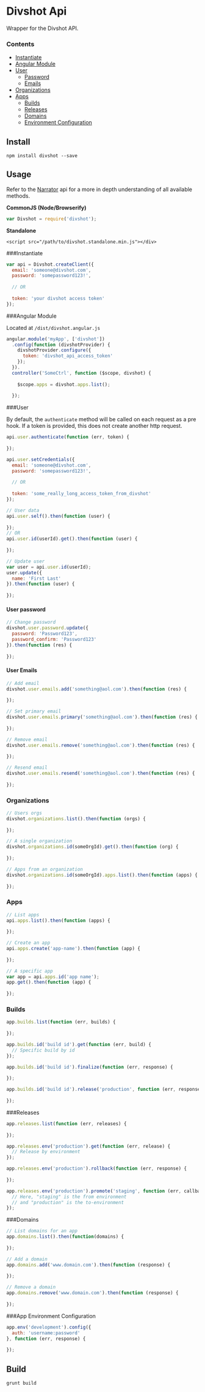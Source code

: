 # Divshot Api

Wrapper for the Divshot API. 

### Contents

* [Instantiate](#instantiate)
* [Angular Module](#angular-module)
* [User](#user)
  * [Password](#user-password)
  * [Emails](#user-emails)
* [Organizations](#organizations)
* [Apps](#apps)
  * [Builds](#builds)
  * [Releases](#releases)
  * [Domains](#domains)
  * [Environment Configuration](#app-environment-configuration)

## Install

```
npm install divshot --save
```

## Usage

Refer to the [Narrator](https://github.com/scottcorgan/narrator) api for a more in depth understanding of all available methods.

**CommonJS (Node/Browserify)**

```js
var Divshot = require('divshot');
```

**Standalone**
```
<script src="/path/to/divshot.standalone.min.js"></div>
```

###Instantiate

```js
var api = Divshot.createClient({
  email: 'someone@divshot.com',
  password: 'somepassword123!',
  
  // OR
  
  token: 'your divshot access token'
});
```

###Angular Module

Located at ` /dist/divshot.angular.js `

```js
angular.module('myApp', ['divshot'])
  .config(function (divshotProvider) {
    divshotProvider.configure({
      token: 'divshot_api_access_token'
    });
  }).
  controller('SomeCtrl', function ($scope, divshot) {
    
    $scope.apps = divshot.apps.list();
    
  });
```

###User

By default, the ` authenticate ` method will be called on each request as a pre hook. If a token is provided, this does not create another http request.

```js
api.user.authenticate(function (err, token) {
  
});

api.user.setCredentials({
  email: 'someone@divshot.com',
  password: 'somepassword123!',
  
  // OR
  
  token: 'some_really_long_access_token_from_divshot'
});

// User data
api.user.self().then(function (user) {
  
});
// OR
api.user.id(userId).get().then(function (user) {
  
});

// Update user
var user = api.user.id(userId);
user.update({
  name: 'First Last'
}).then(function (user) {
  
});

```

#### User password

```js
// Change password
divshot.user.password.update({
  password: 'Password123',
  password_confirm: 'Password123'
}).then(function (res) {
  
});
```

#### User Emails

```js
// Add email
divshot.user.emails.add('something@aol.com').then(function (res) {
  
});

// Set primary email
divshot.user.emails.primary('something@aol.com').then(function (res) {
  
});

// Remove email
divshot.user.emails.remove('something@aol.com').then(function (res) {
  
});

// Resend email
divshot.user.emails.resend('something@aol.com').then(function (res) {
  
});
```

### Organizations

```js
// Users orgs
divshot.organizations.list().then(function (orgs) {
  
});

// A single organization
divshot.organizations.id(someOrgId).get().then(function (org) {
  
});

// Apps from an organization
divshot.organizations.id(someOrgId).apps.list().then(function (apps) {
  
});


```

### Apps

```js
// List apps
api.apps.list().then(function (apps) {
  
});

// Create an app
api.apps.create('app-name').then(function (app) {
  
});

// A specific app
var app = api.apps.id('app name');
app.get().then(function (app) {
  
});
```

### Builds

```js
app.builds.list(function (err, builds) {
  
});

app.builds.id('build id').get(function (err, build) {
  // Specific build by id
});

app.builds.id('build id').finalize(function (err, response) {
  
});

app.builds.id('build id').release('production', function (err, response) {
  
});
```

###Releases

```js
app.releases.list(function (err, releases) {
  
});

app.releases.env('production').get(function (err, release) {
  // Release by environment
});

app.releases.env('production').rollback(function (err, response) {
  
});

app.releases.env('production').promote('staging', function (err, callback) {
  // Here, "staging" is the from environment
  // and "production" is the to-environment
});
```

###Domains

```js
// List domains for an app
app.domains.list().then(function(domains) {
  
});

// Add a domain
app.domains.add('www.domain.com').then(function (response) {
  
});

// Remove a domain
app.domains.remove('www.domain.com').then(function (response) {
  
});

```

###App Environment Configuration

```js
app.env('development').config({
  auth: 'username:password'
}, function (err, response) {
  
});
```

## Build

```
grunt build
```


